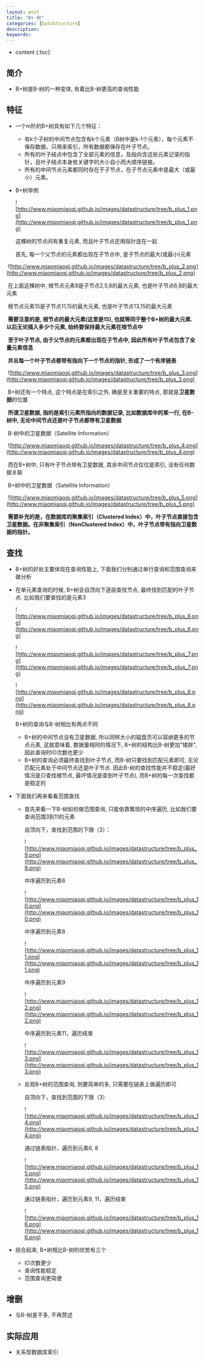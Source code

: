 ```yaml
---
layout: post
title: "B+ 树"
categories: [DataStructure]
description:
keywords:
---
```


* content
{:toc} 

## 简介

* B+树是B-树的一种变体, 有着比B-树更高的查询性能

## 特征

* 一个m阶的B+树具有如下几个特征：

    * 有k个子树的中间节点包含有k个元素（B树中是k-1个元素），每个元素不保存数据，只用来索引，所有数据都保存在叶子节点。
    * 所有的叶子结点中包含了全部元素的信息，及指向含这些元素记录的指针，且叶子结点本身依关键字的大小自小而大顺序链接。
    * 所有的中间节点元素都同时存在于子节点，在子节点元素中是最大（或最小）元素。

* B+树举例

	![http://www.miaomiaoqi.github.io/images/datastructure/tree/b_plus_1.png](http://www.miaomiaoqi.github.io/images/datastructure/tree/b_plus_1.png)

	这棵树的节点间有重复元素, 而且叶子节点还用指针连在一起

	首先, 每一个父节点的元素都出现在子节点中, 是子节点的最大(或最小)元素

​	![http://www.miaomiaoqi.github.io/images/datastructure/tree/b_plus_2.png](http://www.miaomiaoqi.github.io/images/datastructure/tree/b_plus_2.png)

​	在上面这棵树中, 根节点元素8是子节点2,5,8的最大元素, 也是叶子节点6,8的最大元素

​	根节点元素15是子节点11,15的最大元素, 也是叶子节点13,15的最大元素

​	**需要注意的是, 根节点的最大元素(这里是15), 也就等同于整个B+树的最大元素. 以后无论插入多少个元素, 始终要保持最大元素在根节点中**

​	**至于叶子节点, 由于父节点的元素都出现在子节点中, 因此所有叶子节点包含了全量元素信息**

​	**并且每一个叶子节点都带有指向下一个节点的指针, 形成了一个有序链表**

​	![http://www.miaomiaoqi.github.io/images/datastructure/tree/b_plus_3.png](http://www.miaomiaoqi.github.io/images/datastructure/tree/b_plus_3.png)

​	B+树还有一个特点, 这个特点是在索引之外, 确是至关重要的特点, 那就是**卫星数据**的位置

​	**所谓卫星数据, 指的是索引元素所指向的数据记录, 比如数据库中的某一行, 在B-树中, 无论中间节点还是叶子节点都带有卫星数据**

​	B-树中的卫星数据（Satellite Information）

​	![http://www.miaomiaoqi.github.io/images/datastructure/tree/b_plus_4.png](http://www.miaomiaoqi.github.io/images/datastructure/tree/b_plus_4.png)

​	而在B+树中, 只有叶子节点带有卫星数据, 其余中间节点仅仅是索引, 没有任何数据关联

​	B+树中的卫星数据（Satellite Information）

​	![http://www.miaomiaoqi.github.io/images/datastructure/tree/b_plus_5.png](http://www.miaomiaoqi.github.io/images/datastructure/tree/b_plus_5.png)

​	**需要补充的是，在数据库的聚集索引（Clustered Index）中，叶子节点直接包含卫星数据。在非聚集索引（NonClustered Index）中，叶子节点带有指向卫星数据的指针。**

## 查找

* B+树的好处主要体现在查询性能上, 下面我们分别通过单行查询和范围查询来做分析

* 在单元素查询的时候, B+树会自顶向下逐层查找节点, 最终找到匹配的叶子节点. 比如我们要查找的是元素3

	![http://www.miaomiaoqi.github.io/images/datastructure/tree/b_plus_6.png](http://www.miaomiaoqi.github.io/images/datastructure/tree/b_plus_6.png)

	![http://www.miaomiaoqi.github.io/images/datastructure/tree/b_plus_7.png](http://www.miaomiaoqi.github.io/images/datastructure/tree/b_plus_7.png)

	![http://www.miaomiaoqi.github.io/images/datastructure/tree/b_plus_8.png](http://www.miaomiaoqi.github.io/images/datastructure/tree/b_plus_8.png)

	B+树的查询与B-树相比有两点不同

	* B+树的中间节点没有卫星数据, 所以同样大小的磁盘页可以容纳更多的节点元素, 这就意味着, 数据量相同的情况下, B+树的结构比B-树更加"矮胖", 因此查询时IO次数也更少
	* B+树的查询必须最终查找到叶子节点, 而B-树只要找到匹配元素即可, 无论匹配元素处于中间节点还是叶子节点. 因此B-树的查找性能并不稳定(最好情况是只查找根节点, 最坏情况是查到叶子节点), 而B+树的每一次查找都是稳定的

* 下面我们再来看看范围查找

	* 首先来看一下B-树如何做范围查询, 只能依靠繁琐的中序遍历, 比如我们要查询范围3到11的元素

		自顶向下，查找到范围的下限（3）：

		![http://www.miaomiaoqi.github.io/images/datastructure/tree/b_plus_9.png](http://www.miaomiaoqi.github.io/images/datastructure/tree/b_plus_9.png)

		中序遍历到元素6

		![http://www.miaomiaoqi.github.io/images/datastructure/tree/b_plus_10.png](http://www.miaomiaoqi.github.io/images/datastructure/tree/b_plus_10.png)

		中序遍历到元素8

		![http://www.miaomiaoqi.github.io/images/datastructure/tree/b_plus_11.png](http://www.miaomiaoqi.github.io/images/datastructure/tree/b_plus_11.png)

		中序遍历到元素9

		![http://www.miaomiaoqi.github.io/images/datastructure/tree/b_plus_12.png](http://www.miaomiaoqi.github.io/images/datastructure/tree/b_plus_12.png)

		中序遍历到元素11，遍历结束

		![http://www.miaomiaoqi.github.io/images/datastructure/tree/b_plus_13.png](http://www.miaomiaoqi.github.io/images/datastructure/tree/b_plus_13.png)

	* 反观B+树的范围查询, 则要简单的多, 只需要在链表上做遍历即可

		自顶向下，查找到范围的下限（3）

		![http://www.miaomiaoqi.github.io/images/datastructure/tree/b_plus_14.png](http://www.miaomiaoqi.github.io/images/datastructure/tree/b_plus_14.png)

		通过链表指针，遍历到元素6, 8

		![http://www.miaomiaoqi.github.io/images/datastructure/tree/b_plus_15.png](http://www.miaomiaoqi.github.io/images/datastructure/tree/b_plus_15.png)

		通过链表指针，遍历到元素9, 11，遍历结束

		![http://www.miaomiaoqi.github.io/images/datastructure/tree/b_plus_16.png](http://www.miaomiaoqi.github.io/images/datastructure/tree/b_plus_16.png)

* 综合起来, B+树相比B-树的优势有三个

	* IO次数更少
	* 查询性能稳定
	* 范围查询更简便

## 增删

* 与B-树差不多, 不再赘述



## 实际应用

* 关系型数据库索引




​    


